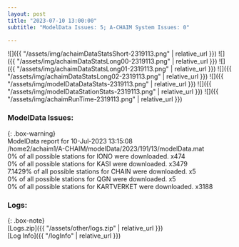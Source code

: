 ```yaml
---
layout: post
title: "2023-07-10 13:00:00"
subtitle: "ModelData Issues: 5; A-CHAIM System Issues: 0"

---
```


![]({{ "/assets/img/achaimDataStatsShort-2319113.png" | relative_url }})
![]({{ "/assets/img/achaimDataStatsLong00-2319113.png" | relative_url }})
![]({{ "/assets/img/achaimDataStatsLong01-2319113.png" | relative_url }})
![]({{ "/assets/img/achaimDataStatsLong02-2319113.png" | relative_url }})
![]({{ "/assets/img/modelDataDataStats-2319113.png" | relative_url }})
![]({{ "/assets/img/modelDataStationStats-2319113.png" | relative_url }})
![]({{ "/assets/img/achaimRunTime-2319113.png" | relative_url }})


### ModelData Issues:  
  
{: .box-warning}  
 ModelData report for 10-Jul-2023 13:15:08   
 /home2/achaim1/A-CHAIM/modelData/2023/191/13/modelData.mat   
 0% of all possible stations for IONO were downloaded. x474   
 0% of all possible stations for KASI were downloaded. x3479   
 7.1429% of all possible stations for CHAIN were downloaded. x5   
 0% of all possible stations for QGN were downloaded. x5   
 0% of all possible stations for KARTVERKET were downloaded. x3188   
  


### Logs:  
  
{: .box-note}  
[Logs.zip]({{ "/assets/other/logs.zip" | relative_url }})  
[Log Info]({{ "/logInfo" | relative_url }})  
